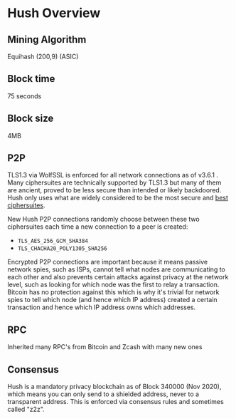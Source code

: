 # Hush Overview

## Mining Algorithm

Equihash (200,9) (ASIC)

## Block time

75 seconds

## Block size

4MB

## P2P

TLS1.3 via WolfSSL is enforced for all network connections as of v3.6.1 .
Many ciphersuites are technically supported by TLS1.3 but many of them
are ancient, proved to be less secure than intended or likely backdoored.
Hush only uses what are widely considered to be the most secure and [best ciphersuites](https://ciphersuite.info/cs/).

New Hush P2P connections randomly choose between these two ciphersuites each
time a new connection to a peer is created:

  * `TLS_AES_256_GCM_SHA384`
  * `TLS_CHACHA20_POLY1305_SHA256`

Encrypted P2P connections are important because it means passive network spies,
such as ISPs, cannot tell what nodes are communicating to each other and also
prevents certain attacks against privacy at the network level, such as looking
for which node was the first to relay a transaction. Bitcoin has no protection
against this which is why it's trivial for network spies to tell which node
(and hence which IP address) created a certain transaction and hence which
IP address owns which addresses.

## RPC

Inherited many RPC's from Bitcoin and Zcash with many new ones

## Consensus

Hush is a mandatory privacy blockchain as of Block 340000 (Nov 2020),
which means you can only send to a shielded address, never to a transparent
address. This is enforced via consensus rules and sometimes called "z2z".
